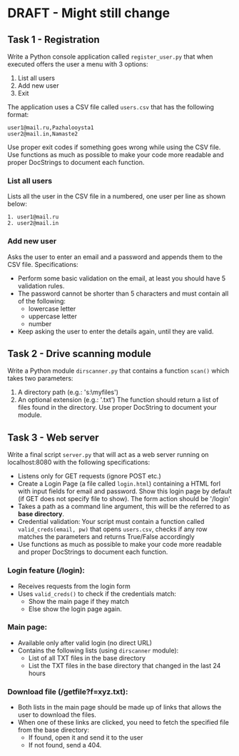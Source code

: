 # DRAFT - Might still change

## Task 1 - Registration
Write a Python console application called ```register_user.py``` that when executed offers the user a menu with 3 options:
1. List all users 
2. Add new user  
3. Exit

The application uses a CSV file called ```users.csv``` that has the following format:
~~~
user1@mail.ru,Pazhalooysta1
user2@mail.in,Namaste2
~~~
Use proper exit codes if something goes wrong while using the CSV file. Use functions as much as possible to make your code more readable and proper DocStrings to document each function.

### List all users
Lists all the user in the CSV file in a numbered, one user per line as shown below:
~~~
1. user1@mail.ru
2. user2@mail.in
~~~

### Add new user
Asks the user to enter an email and a password and appends them to the CSV file. Specifications:
* Perform some basic validation on the email, at least you should have 5 validation rules.
* The password cannot be shorter than 5 characters and must contain all of the following:
    * lowercase letter
    * uppercase letter
    * number
* Keep asking the user to enter the details again, until they are valid.

## Task 2 - Drive scanning module
Write a Python module ```dirscanner.py``` that contains a function ```scan()``` which takes two parameters:
1. A directory path (e.g.: 's:\myfiles')
1. An optional extension (e.g.: '.txt')
The function should return a list of files found in the directory. Use proper DocString to document your module.

## Task 3 - Web server
Write a final script ```server.py``` that will act as a web server running on localhost:8080 with the following specifications:
* Listens only for GET requests (ignore POST etc.)
* Create a Login Page (a file called ```login.html```) containing a HTML forl with input fields for email and password. Show this login page by default (if GET does not specify file to show). The form action should be '/login'
* Takes a path as a command line argument, this will be the referred to as **base directory**.
* Credential validation: Your script must contain a function called ```valid_creds(email, pw)``` that opens ```users.csv```, checks if any row matches the parameters and returns True/False accordingly
* Use functions as much as possible to make your code more readable and proper DocStrings to document each function.

### Login feature (/login): 
* Receives requests from the login form
* Uses ```valid_creds()``` to check if the credentials match:
    * Show the main page if they match
    * Else show the login page again.

### Main page: 
* Available only after valid login (no direct URL)
* Contains the following lists (using ```dirscanner``` module):
    * List of all TXT files in the base directory
    * List the TXT files in the base directory that changed in the last 24 hours

### Download file (/getfile?f=xyz.txt): 
* Both lists in the main page should be made up of links that allows the user to download the files.
* When one of these links are clicked, you need to fetch the specified file from the base directory:
    * If found, open it and send it to the user
    * If not found, send a 404.
